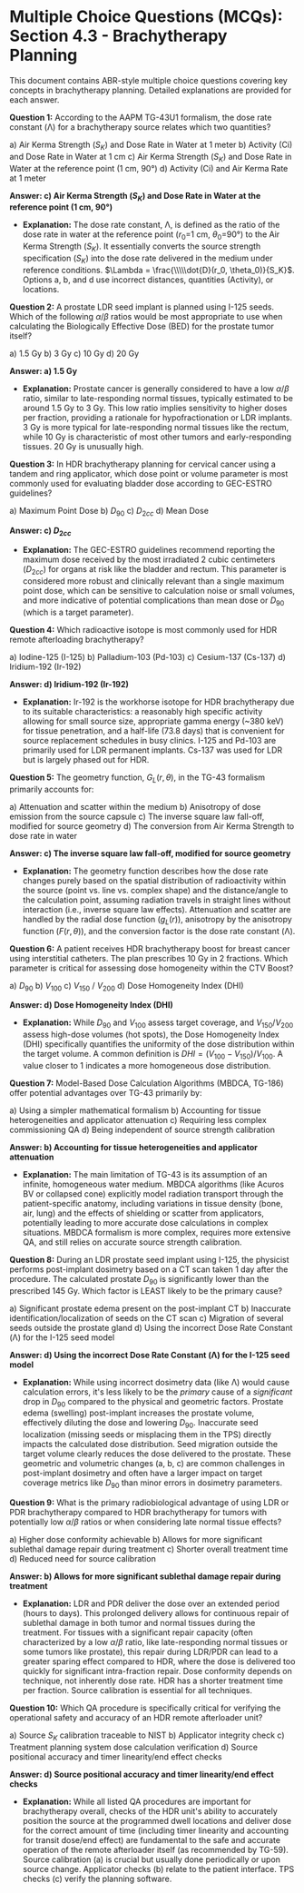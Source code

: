 # Multiple Choice Questions (MCQs): Section 4.3 - Brachytherapy Planning

This document contains ABR-style multiple choice questions covering key concepts in brachytherapy planning. Detailed explanations are provided for each answer.

**Question 1:**
According to the AAPM TG-43U1 formalism, the dose rate constant (Λ) for a brachytherapy source relates which two quantities?

a) Air Kerma Strength ($S_K$) and Dose Rate in Water at 1 meter
b) Activity (Ci) and Dose Rate in Water at 1 cm
c) Air Kerma Strength ($S_K$) and Dose Rate in Water at the reference point (1 cm, 90°)
d) Activity (Ci) and Air Kerma Rate at 1 meter

**Answer: c) Air Kerma Strength ($S_K$) and Dose Rate in Water at the reference point (1 cm, 90°)**
*   **Explanation:** The dose rate constant, Λ, is defined as the ratio of the dose rate in water at the reference point ($r_0$=1 cm, $θ_0$=90°) to the Air Kerma Strength ($S_K$). It essentially converts the source strength specification ($S_K$) into the dose rate delivered in the medium under reference conditions. $\Lambda = \frac{\\\\\dot{D}(r_0, \theta_0)}{S_K}$. Options a, b, and d use incorrect distances, quantities (Activity), or locations.

**Question 2:**
A prostate LDR seed implant is planned using I-125 seeds. Which of the following $\alpha/\beta$ ratios would be most appropriate to use when calculating the Biologically Effective Dose (BED) for the prostate tumor itself?

a) 1.5 Gy
b) 3 Gy
c) 10 Gy
d) 20 Gy

**Answer: a) 1.5 Gy**
*   **Explanation:** Prostate cancer is generally considered to have a low $\alpha/\beta$ ratio, similar to late-responding normal tissues, typically estimated to be around 1.5 Gy to 3 Gy. This low ratio implies sensitivity to higher doses per fraction, providing a rationale for hypofractionation or LDR implants. 3 Gy is more typical for late-responding normal tissues like the rectum, while 10 Gy is characteristic of most other tumors and early-responding tissues. 20 Gy is unusually high.

**Question 3:**
In HDR brachytherapy planning for cervical cancer using a tandem and ring applicator, which dose point or volume parameter is most commonly used for evaluating bladder dose according to GEC-ESTRO guidelines?

a) Maximum Point Dose
b) $D_{90}$
c) $D_{2cc}$
d) Mean Dose

**Answer: c) $D_{2cc}$**
*   **Explanation:** The GEC-ESTRO guidelines recommend reporting the maximum dose received by the most irradiated 2 cubic centimeters ($D_{2cc}$) for organs at risk like the bladder and rectum. This parameter is considered more robust and clinically relevant than a single maximum point dose, which can be sensitive to calculation noise or small volumes, and more indicative of potential complications than mean dose or $D_{90}$ (which is a target parameter).

**Question 4:**
Which radioactive isotope is most commonly used for HDR remote afterloading brachytherapy?

a) Iodine-125 (I-125)
b) Palladium-103 (Pd-103)
c) Cesium-137 (Cs-137)
d) Iridium-192 (Ir-192)

**Answer: d) Iridium-192 (Ir-192)**
*   **Explanation:** Ir-192 is the workhorse isotope for HDR brachytherapy due to its suitable characteristics: a reasonably high specific activity allowing for small source size, appropriate gamma energy (~380 keV) for tissue penetration, and a half-life (73.8 days) that is convenient for source replacement schedules in busy clinics. I-125 and Pd-103 are primarily used for LDR permanent implants. Cs-137 was used for LDR but is largely phased out for HDR.

**Question 5:**
The geometry function, $G_L(r, \theta)$, in the TG-43 formalism primarily accounts for:

a) Attenuation and scatter within the medium
b) Anisotropy of dose emission from the source capsule
c) The inverse square law fall-off, modified for source geometry
d) The conversion from Air Kerma Strength to dose rate in water

**Answer: c) The inverse square law fall-off, modified for source geometry**
*   **Explanation:** The geometry function describes how the dose rate changes purely based on the spatial distribution of radioactivity within the source (point vs. line vs. complex shape) and the distance/angle to the calculation point, assuming radiation travels in straight lines without interaction (i.e., inverse square law effects). Attenuation and scatter are handled by the radial dose function ($g_L(r)$), anisotropy by the anisotropy function ($F(r, \theta)$), and the conversion factor is the dose rate constant (Λ).

**Question 6:**
A patient receives HDR brachytherapy boost for breast cancer using interstitial catheters. The plan prescribes 10 Gy in 2 fractions. Which parameter is critical for assessing dose homogeneity within the CTV Boost?

a) $D_{90}$
b) $V_{100}$
c) $V_{150}$ / $V_{200}$
d) Dose Homogeneity Index (DHI)

**Answer: d) Dose Homogeneity Index (DHI)**
*   **Explanation:** While $D_{90}$ and $V_{100}$ assess target coverage, and $V_{150}$/$V_{200}$ assess high-dose volumes (hot spots), the Dose Homogeneity Index (DHI) specifically quantifies the uniformity of the dose distribution within the target volume. A common definition is $DHI = (V_{100} - V_{150}) / V_{100}$. A value closer to 1 indicates a more homogeneous dose distribution.

**Question 7:**
Model-Based Dose Calculation Algorithms (MBDCA, TG-186) offer potential advantages over TG-43 primarily by:

a) Using a simpler mathematical formalism
b) Accounting for tissue heterogeneities and applicator attenuation
c) Requiring less complex commissioning QA
d) Being independent of source strength calibration

**Answer: b) Accounting for tissue heterogeneities and applicator attenuation**
*   **Explanation:** The main limitation of TG-43 is its assumption of an infinite, homogeneous water medium. MBDCA algorithms (like Acuros BV or collapsed cone) explicitly model radiation transport through the patient-specific anatomy, including variations in tissue density (bone, air, lung) and the effects of shielding or scatter from applicators, potentially leading to more accurate dose calculations in complex situations. MBDCA formalism is more complex, requires more extensive QA, and still relies on accurate source strength calibration.

**Question 8:**
During an LDR prostate seed implant using I-125, the physicist performs post-implant dosimetry based on a CT scan taken 1 day after the procedure. The calculated prostate $D_{90}$ is significantly lower than the prescribed 145 Gy. Which factor is LEAST likely to be the primary cause?

a) Significant prostate edema present on the post-implant CT
b) Inaccurate identification/localization of seeds on the CT scan
c) Migration of several seeds outside the prostate gland
d) Using the incorrect Dose Rate Constant (Λ) for the I-125 seed model

**Answer: d) Using the incorrect Dose Rate Constant (Λ) for the I-125 seed model**
*   **Explanation:** While using incorrect dosimetry data (like Λ) would cause calculation errors, it's less likely to be the *primary* cause of a *significant* drop in $D_{90}$ compared to the physical and geometric factors. Prostate edema (swelling) post-implant increases the prostate volume, effectively diluting the dose and lowering $D_{90}$. Inaccurate seed localization (missing seeds or misplacing them in the TPS) directly impacts the calculated dose distribution. Seed migration outside the target volume clearly reduces the dose delivered to the prostate. These geometric and volumetric changes (a, b, c) are common challenges in post-implant dosimetry and often have a larger impact on target coverage metrics like $D_{90}$ than minor errors in dosimetry parameters.

**Question 9:**
What is the primary radiobiological advantage of using LDR or PDR brachytherapy compared to HDR brachytherapy for tumors with potentially low $\alpha/\beta$ ratios or when considering late normal tissue effects?

a) Higher dose conformity achievable
b) Allows for more significant sublethal damage repair during treatment
c) Shorter overall treatment time
d) Reduced need for source calibration

**Answer: b) Allows for more significant sublethal damage repair during treatment**
*   **Explanation:** LDR and PDR deliver the dose over an extended period (hours to days). This prolonged delivery allows for continuous repair of sublethal damage in both tumor and normal tissues during the treatment. For tissues with a significant repair capacity (often characterized by a low $\alpha/\beta$ ratio, like late-responding normal tissues or some tumors like prostate), this repair during LDR/PDR can lead to a greater sparing effect compared to HDR, where the dose is delivered too quickly for significant intra-fraction repair. Dose conformity depends on technique, not inherently dose rate. HDR has a shorter treatment time per fraction. Source calibration is essential for all techniques.

**Question 10:**
Which QA procedure is specifically critical for verifying the operational safety and accuracy of an HDR remote afterloader unit?

a) Source $S_K$ calibration traceable to NIST
b) Applicator integrity check
c) Treatment planning system dose calculation verification
d) Source positional accuracy and timer linearity/end effect checks

**Answer: d) Source positional accuracy and timer linearity/end effect checks**
*   **Explanation:** While all listed QA procedures are important for brachytherapy overall, checks of the HDR unit's ability to accurately position the source at the programmed dwell locations and deliver dose for the correct amount of time (including timer linearity and accounting for transit dose/end effect) are fundamental to the safe and accurate operation of the remote afterloader itself (as recommended by TG-59). Source calibration (a) is crucial but usually done periodically or upon source change. Applicator checks (b) relate to the patient interface. TPS checks (c) verify the planning software.


